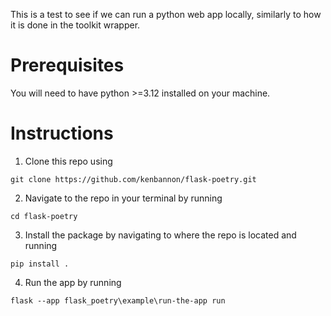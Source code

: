 This is a test to see if we can run a python web app locally, similarly to how it is done in the toolkit wrapper.

# Prerequisites
You will need to have python >=3.12 installed on your machine.

# Instructions

1. Clone this repo using 
```
git clone https://github.com/kenbannon/flask-poetry.git
```
2. Navigate to the repo in your terminal by running
```
cd flask-poetry
```
3. Install the package by navigating to where the repo is located and running 
```
pip install .
```
4. Run the app by running 
```
flask --app flask_poetry\example\run-the-app run
```